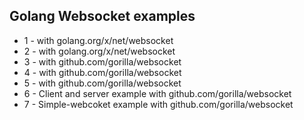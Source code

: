 ## Golang Websocket examples

- 1 - with golang.org/x/net/websocket
- 2 - with golang.org/x/net/websocket
- 3 - with github.com/gorilla/websocket
- 4 - with github.com/gorilla/websocket
- 5 - with github.com/gorilla/websocket
- 6 - Client and server example with github.com/gorilla/websocket
- 7 - Simple-webcoket example with github.com/gorilla/websocket
